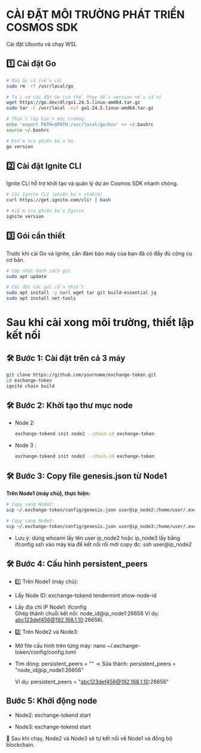 # CÀI ĐẶT MÔI TRƯỜNG PHÁT TRIỂN COSMOS SDK

Cài đặt Ubuntu và chạy WSL
## 1️⃣ Cài đặt Go

```bash
# Xóa Go cũ (nếu có)
sudo rm -rf /usr/local/go

# Tải và cài đặt Go (có thể thay đổi version nếu cần)
wget https://go.dev/dl/go1.24.5.linux-amd64.tar.gz
sudo tar -C /usr/local -xzf go1.24.5.linux-amd64.tar.gz

# Thiết lập biến môi trường
echo 'export PATH=$PATH:/usr/local/go/bin' >> ~/.bashrc
source ~/.bashrc

# Kiểm tra phiên bản Go
go version

```
## 2️⃣ Cài đặt Ignite CLI
Ignite CLI hỗ trợ khởi tạo và quản lý dự án Cosmos SDK nhanh chóng.

```bash
# Cài Ignite CLI (phiên bản stable)
curl https://get.ignite.com/cli! | bash

# Kiểm tra phiên bản Ignite
ignite version

```
## 3️⃣ Gói cần thiết

Trước khi cài Go và Ignite, cần đảm bảo máy của bạn đã có đầy đủ công cụ cơ bản.

```bash
# Cập nhật danh sách gói
sudo apt update

# Cài đặt các gói cần thiết
sudo apt install -y curl wget tar git build-essential jq
sudo apt install net-tools

```

# Sau khi cài xong môi trường, thiết lập kết nối

## 🛠️ Bước 1: Cài đặt trên cả 3 máy

```bash
git clone https://github.com/yourname/exchange-token.git
cd exchange-token
ignite chain build

```

## 🛠️ Bước 2: Khởi tạo thư mục node
- Node 2:
  ```bash
  exchange-tokend init node2 --chain-id exchange-token
  ```

- Node 3 :
  ```bash
  exchange-tokend init node3 --chain-id exchange-token

## 🛠️ Bước 3: Copy file genesis.json từ Node1

**Trên Node1 (máy chủ), thực hiện:**

```bash
# Copy sang Node2:
scp ~/.exchange-token/config/genesis.json user@ip_node2:/home/user/.exchange-token/config/genesis.json

# Copy sang Node3:
scp ~/.exchange-token/config/genesis.json user@ip_node3:/home/user/.exchange-token/config/genesis.json
```
 - Lưu ý: dùng whoami lấy tên user
          ip_node2 hoặc ip_node3 lấy bằng ifconfig
          ssh vào máy kia để kết nối rồi mới copy đc: ssh user@ip_node2
## 🛠️ Bước 4: Cấu hình persistent_peers
- 1️⃣ Trên Node1 (máy chủ):

+ Lấy Node ID:
  exchange-tokend tendermint show-node-id

+ Lấy địa chỉ IP Node1:
  ifconfig  
  Ghép thành chuỗi kết nối:
  node_id@ip_node1:26656
  Ví dụ:
  abc123def456@192.168.1.10:26656\



- 2️⃣ Trên Node2 và Node3:

+ Mở file cấu hình trên từng máy:
  nano ~/.exchange-token/config/config.toml
+ Tìm dòng:
  persistent_peers = ""
   -> Sửa thành:
      persistent_peers = "node_id@ip_node1:26656"
  
  Ví dụ:
  persistent_peers = "abc123def456@192.168.1.10:26656"

## Bước 5: Khởi động node
+ Node2:
  exchange-tokend start
  
+ Node3:
  exchange-tokend start

🎯 Sau khi chạy, Node2 và Node3 sẽ tự kết nối về Node1 và đồng bộ blockchain.
